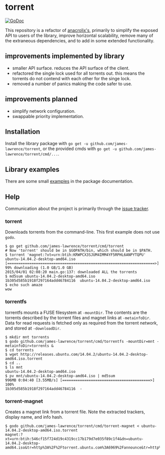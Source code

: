 # torrent

[![GoDoc](https://godoc.org/github.com/james-lawrence/torrent?status.svg)](https://godoc.org/github.com/james-lawrence/torrent)

This repository is a refactor of [anacrolix's](https://github.com/anacrolix/torrent), primarily to simplify the exposed API to users
of the library, improve horizontal scalability, remove many of the extraneous dependencies, and to add in some extended functionality.

## improvements implemented by library
- smaller API surface. reduces the API surface of the client.
- refactored the single lock used for all torrents out. this means the torrents do not contend with each other for the singe lock.
- removed a number of panics making the code safer to use.

## improvements planned
- simplify network configuration.
- swappable priority implementation.

## Installation

Install the library package with `go get -u github.com/james-lawrence/torrent`, or the provided cmds with `go get -u github.com/james-lawrence/torrent/cmd/...`.

## Library examples

There are some small [examples](https://godoc.org/github.com/james-lawrence/torrent#pkg-examples) in the package documentation.

## Help

Communication about the project is primarily through the [issue tracker](https://github.com/james-lawrence/torrent/issues).

### torrent

Downloads torrents from the command-line. This first example does not use `godo`.

	$ go get github.com/james-lawrence/torrent/cmd/torrent
    # Now 'torrent' should be in $GOPATH/bin, which should be in $PATH.
	$ torrent 'magnet:?xt=urn:btih:KRWPCX3SJUM4IMM4YF5RPHL6ANPYTQPU'
    ubuntu-14.04.2-desktop-amd64.iso [===================================================================>]  99% downloading (1.0 GB/1.0 GB)
    2015/04/01 02:08:20 main.go:137: downloaded ALL the torrents
    $ md5sum ubuntu-14.04.2-desktop-amd64.iso
    1b305d585b1918f297164add46784116  ubuntu-14.04.2-desktop-amd64.iso
    $ echo such amaze
    wow

### torrentfs

torrentfs mounts a FUSE filesystem at `-mountDir`. The contents are the torrents described by the torrent files and magnet links at `-metainfoDir`. Data for read requests is fetched only as required from the torrent network, and stored at `-downloadDir`.

    $ mkdir mnt torrents
    $ godo github.com/james-lawrence/torrent/cmd/torrentfs -mountDir=mnt -metainfoDir=torrents &
    $ cd torrents
    $ wget http://releases.ubuntu.com/14.04.2/ubuntu-14.04.2-desktop-amd64.iso.torrent
    $ cd ..
    $ ls mnt
    ubuntu-14.04.2-desktop-amd64.iso
    $ pv mnt/ubuntu-14.04.2-desktop-amd64.iso | md5sum
    996MB 0:04:40 [3.55MB/s] [========================================>] 100%
    1b305d585b1918f297164add46784116  -

### torrent-magnet

Creates a magnet link from a torrent file. Note the extracted trackers, display name, and info hash.

    $ godo github.com/james-lawrence/torrent/cmd/torrent-magnet < ubuntu-14.04.2-desktop-amd64.iso.torrent
	magnet:?xt=urn:btih:546cf15f724d19c4319cc17b179d7e035f89c1f4&dn=ubuntu-14.04.2-desktop-amd64.iso&tr=http%3A%2F%2Ftorrent.ubuntu.com%3A6969%2Fannounce&tr=http%3A%2F%2Fipv6.torrent.ubuntu.com%3A6969%2Fannounce
